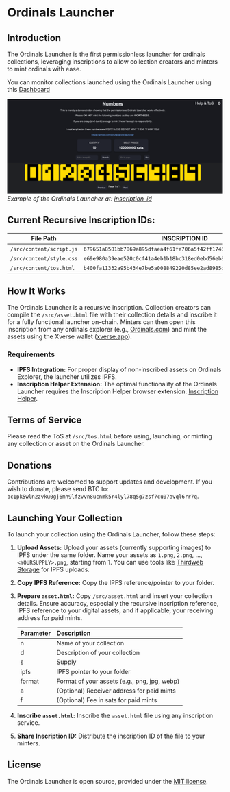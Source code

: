 # Ordinals Launcher

## Introduction

The Ordinals Launcher is the first permissionless launcher for ordinals collections, leveraging inscriptions to allow collection creators and minters to mint ordinals with ease.

You can monitor collections launched using the Ordinals Launcher using this [Dashboard](https://dune.com/j543/ordinals-launcher)

![Ordinals Launcher Screenshot](images/numbers.png)
*Example of the Ordinals Launcher at: [inscription_id](https://ordinals.com/content/<inscription_id>)*

## Current Recursive Inscription IDs:

| File Path                | INSCRIPTION ID                                               |
| ------------------------ | ------------------------------------------------------------ |
| `/src/content/script.js` | `679651a8581bb7869a895dfaea4f61fe706a5f42ff1746f0da4f7011dfc43ebbi0` |
| `/src/content/style.css` | `e69e980a39eae520c0cf41a4eb1b18bc318ed0ebd56eb87f316823f598cac70ci0` |
| `/src/content/tos.html`  | `b400fa11332a95b434e7be5a008849220d85ee2ad8985d010a18a77dff2a2203i0` |

## How It Works

The Ordinals Launcher is a recursive inscription. Collection creators can compile the `/src/asset.html` file with their collection details and inscribe it for a fully functional launcher on-chain. Minters can then open this inscription from any ordinals explorer (e.g., [Ordinals.com](https://ordinals.com)) and mint the assets using the Xverse wallet ([xverse.app](https://xverse.app)).

### Requirements

- **IPFS Integration:** For proper display of non-inscribed assets on Ordinals Explorer, the launcher utilizes IPFS.
- **Inscription Helper Extension:** The optimal functionality of the Ordinals Launcher requires the Inscription Helper browser extension. [Inscription Helper](https://github.com/jerryfane/inscription-helper). 

## Terms of Service

Please read the ToS at `/src/tos.html` before using, launching, or minting any collection or asset on the Ordinals Launcher.

## Donations

Contributions are welcomed to support updates and development. If you wish to donate, please send BTC to: `bc1pk5wln2zvku0gj6mh9lfzvvn8ucnmk5r4lyl78q5g7zsf7cu07avql6rr7q`.

## Launching Your Collection

To launch your collection using the Ordinals Launcher, follow these steps:

1. **Upload Assets:** Upload your assets (currently supporting images) to IPFS under the same folder. Name your assets as `1.png`, `2.png`, ..., `<YOURSUPPLY>.png`, starting from 1. You can use tools like [Thirdweb Storage](https://thirdweb.com/dashboard/infrastructure/storage) for IPFS uploads.

2. **Copy IPFS Reference:** Copy the IPFS reference/pointer to your folder.

3. **Prepare `asset.html`:** Copy `/src/asset.html` and insert your collection details. Ensure accuracy, especially the recursive inscription reference, IPFS reference to your digital assets, and if applicable, your receiving address for paid mints.

   | Parameter | Description                                  |
   | --------- | -------------------------------------------- |
   | n         | Name of your collection                      |
   | d         | Description of your collection               |
   | s         | Supply                                       |
   | ipfs      | IPFS pointer to your folder                  |
   | format    | Format of your assets (e.g., png, jpg, webp) |
   | a         | (Optional) Receiver address for paid mints   |
   | f         | (Optional) Fee in sats for paid mints        |

4. **Inscribe `asset.html`:** Inscribe the `asset.html` file using any inscription service.

5. **Share Inscription ID:** Distribute the inscription ID of the file to your minters.

## License

The Ordinals Launcher is open source, provided under the [MIT license](https://opensource.org/license/mit/).